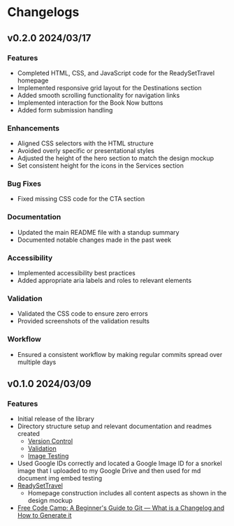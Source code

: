 # Changelogs

## v0.2.0 **2024/03/17**

### **Features**
- Completed HTML, CSS, and JavaScript code for the ReadySetTravel homepage
- Implemented responsive grid layout for the Destinations section
- Added smooth scrolling functionality for navigation links
- Implemented interaction for the Book Now buttons
- Added form submission handling

### **Enhancements**
- Aligned CSS selectors with the HTML structure
- Avoided overly specific or presentational styles
- Adjusted the height of the hero section to match the design mockup
- Set consistent height for the icons in the Services section

### **Bug Fixes**
- Fixed missing CSS code for the CTA section

### **Documentation**
- Updated the main README file with a standup summary
- Documented notable changes made in the past week

### **Accessibility**
- Implemented accessibility best practices
- Added appropriate aria labels and roles to relevant elements

### **Validation**
- Validated the CSS code to ensure zero errors
- Provided screenshots of the validation results

### **Workflow**
- Ensured a consistent workflow by making regular commits spread over multiple days

## v0.1.0 **2024/03/09**

### **Features**
- Initial release of the library
- Directory structure setup and relevant documentation and readmes created
  - [Version Control](https://github.com/BradleyMatera/WDV-119-Bradley-Matera/blob/main/docs/Version%20Control%20%26%20Markdown)
  - [Validation](https://github.com/BradleyMatera/WDV-119-Bradley-Matera/tree/main/docs/validation)
  - [Image Testing](https://github.com/BradleyMatera/WDV-119-Bradley-Matera/tree/main/img)
- Used Google IDs correctly and located a Google Image ID for a snorkel image that I uploaded to my Google Drive and then used for md document img embed testing
- [ReadySetTravel](https://github.com/BradleyMatera/WDV-119-Bradley-Matera/tree/main/dev/%20Interfaces%20%26%20Usability%20course/readysettravel)
  - Homepage construction includes all content aspects as shown in the design mockup
- [Free Code Camp: A Beginner's Guide to Git — What is a Changelog and How to Generate it](https://www.freecodecamp.org/news/a-beginners-guide-to-git-what-is-a-changelog-and-how-to-generate-it/)